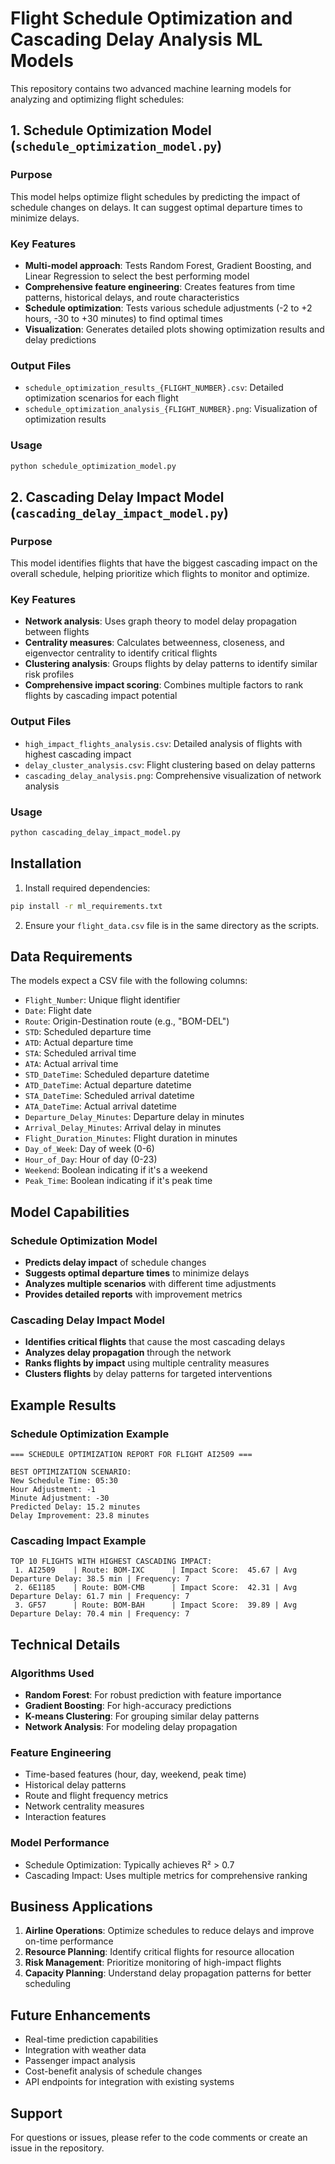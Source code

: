 # Flight Schedule Optimization and Cascading Delay Analysis ML Models

This repository contains two advanced machine learning models for analyzing and optimizing flight schedules:

## 1. Schedule Optimization Model (`schedule_optimization_model.py`)

### Purpose

This model helps optimize flight schedules by predicting the impact of schedule changes on delays. It can suggest optimal departure times to minimize delays.

### Key Features

- **Multi-model approach**: Tests Random Forest, Gradient Boosting, and Linear Regression to select the best performing model
- **Comprehensive feature engineering**: Creates features from time patterns, historical delays, and route characteristics
- **Schedule optimization**: Tests various schedule adjustments (-2 to +2 hours, -30 to +30 minutes) to find optimal times
- **Visualization**: Generates detailed plots showing optimization results and delay predictions

### Output Files

- `schedule_optimization_results_{FLIGHT_NUMBER}.csv`: Detailed optimization scenarios for each flight
- `schedule_optimization_analysis_{FLIGHT_NUMBER}.png`: Visualization of optimization results

### Usage

```bash
python schedule_optimization_model.py
```

## 2. Cascading Delay Impact Model (`cascading_delay_impact_model.py`)

### Purpose

This model identifies flights that have the biggest cascading impact on the overall schedule, helping prioritize which flights to monitor and optimize.

### Key Features

- **Network analysis**: Uses graph theory to model delay propagation between flights
- **Centrality measures**: Calculates betweenness, closeness, and eigenvector centrality to identify critical flights
- **Clustering analysis**: Groups flights by delay patterns to identify similar risk profiles
- **Comprehensive impact scoring**: Combines multiple factors to rank flights by cascading impact potential

### Output Files

- `high_impact_flights_analysis.csv`: Detailed analysis of flights with highest cascading impact
- `delay_cluster_analysis.csv`: Flight clustering based on delay patterns
- `cascading_delay_analysis.png`: Comprehensive visualization of network analysis

### Usage

```bash
python cascading_delay_impact_model.py
```

## Installation

1. Install required dependencies:

```bash
pip install -r ml_requirements.txt
```

2. Ensure your `flight_data.csv` file is in the same directory as the scripts.

## Data Requirements

The models expect a CSV file with the following columns:

- `Flight_Number`: Unique flight identifier
- `Date`: Flight date
- `Route`: Origin-Destination route (e.g., "BOM-DEL")
- `STD`: Scheduled departure time
- `ATD`: Actual departure time
- `STA`: Scheduled arrival time
- `ATA`: Actual arrival time
- `STD_DateTime`: Scheduled departure datetime
- `ATD_DateTime`: Actual departure datetime
- `STA_DateTime`: Scheduled arrival datetime
- `ATA_DateTime`: Actual arrival datetime
- `Departure_Delay_Minutes`: Departure delay in minutes
- `Arrival_Delay_Minutes`: Arrival delay in minutes
- `Flight_Duration_Minutes`: Flight duration in minutes
- `Day_of_Week`: Day of week (0-6)
- `Hour_of_Day`: Hour of day (0-23)
- `Weekend`: Boolean indicating if it's a weekend
- `Peak_Time`: Boolean indicating if it's peak time

## Model Capabilities

### Schedule Optimization Model

- **Predicts delay impact** of schedule changes
- **Suggests optimal departure times** to minimize delays
- **Analyzes multiple scenarios** with different time adjustments
- **Provides detailed reports** with improvement metrics

### Cascading Delay Impact Model

- **Identifies critical flights** that cause the most cascading delays
- **Analyzes delay propagation** through the network
- **Ranks flights by impact** using multiple centrality measures
- **Clusters flights** by delay patterns for targeted interventions

## Example Results

### Schedule Optimization Example

```
=== SCHEDULE OPTIMIZATION REPORT FOR FLIGHT AI2509 ===

BEST OPTIMIZATION SCENARIO:
New Schedule Time: 05:30
Hour Adjustment: -1
Minute Adjustment: -30
Predicted Delay: 15.2 minutes
Delay Improvement: 23.8 minutes
```

### Cascading Impact Example

```
TOP 10 FLIGHTS WITH HIGHEST CASCADING IMPACT:
 1. AI2509    | Route: BOM-IXC      | Impact Score:  45.67 | Avg Departure Delay: 38.5 min | Frequency: 7
 2. 6E1185    | Route: BOM-CMB      | Impact Score:  42.31 | Avg Departure Delay: 61.7 min | Frequency: 7
 3. GF57      | Route: BOM-BAH      | Impact Score:  39.89 | Avg Departure Delay: 70.4 min | Frequency: 7
```

## Technical Details

### Algorithms Used

- **Random Forest**: For robust prediction with feature importance
- **Gradient Boosting**: For high-accuracy predictions
- **K-means Clustering**: For grouping similar delay patterns
- **Network Analysis**: For modeling delay propagation

### Feature Engineering

- Time-based features (hour, day, weekend, peak time)
- Historical delay patterns
- Route and flight frequency metrics
- Network centrality measures
- Interaction features

### Model Performance

- Schedule Optimization: Typically achieves R² > 0.7
- Cascading Impact: Uses multiple metrics for comprehensive ranking

## Business Applications

1. **Airline Operations**: Optimize schedules to reduce delays and improve on-time performance
2. **Resource Planning**: Identify critical flights for resource allocation
3. **Risk Management**: Prioritize monitoring of high-impact flights
4. **Capacity Planning**: Understand delay propagation patterns for better scheduling

## Future Enhancements

- Real-time prediction capabilities
- Integration with weather data
- Passenger impact analysis
- Cost-benefit analysis of schedule changes
- API endpoints for integration with existing systems

## Support

For questions or issues, please refer to the code comments or create an issue in the repository.
